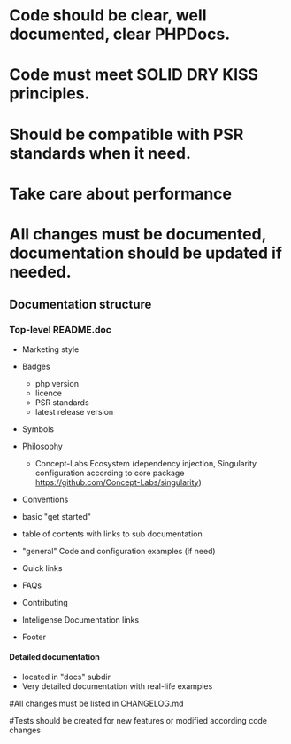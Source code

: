 
# Code should be clear, well documented, clear PHPDocs.

# Code must meet SOLID DRY KISS principles.

# Should be compatible with PSR standards when it need.

# Take care about performance

# All changes must be documented, documentation should be updated if needed.
## Documentation structure
### Top-level README.doc
 - Marketing style
 - Badges 
    - php version
    - licence
    - PSR standards
    - latest release version
 - Symbols
 - Philosophy
    - Concept-Labs Ecosystem (dependency injection, Singularity configuration according to core package https://github.com/Concept-Labs/singularity)
 - Conventions
 
 - basic "get started"
 - table of contents with links to sub documentation
 - "general" Code and configuration examples (if need)
 - Quick links
 - FAQs
 - Contributing
 - Inteligense Documentation links
 - Footer

#### Detailed documentation
- located in "docs" subdir
- Very detailed documentation with real-life examples


#All changes must be listed in CHANGELOG.md

#Tests should be created for new features or modified according code changes